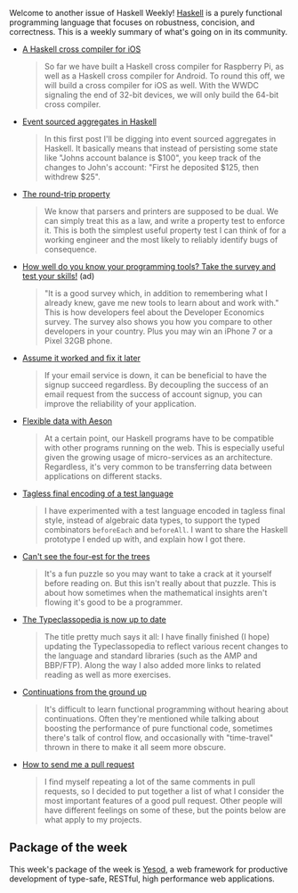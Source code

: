 <!-- 2017-06-08 -->

Welcome to another issue of Haskell Weekly!
[Haskell](https://www.haskell.org) is a purely functional programming language that focuses on robustness, concision, and correctness.
This is a weekly summary of what's going on in its community.

-   [A Haskell cross compiler for iOS](https://medium.com/@zw3rk/a-haskell-cross-compiler-for-ios-7cc009abe208)

    > So far we have built a Haskell cross compiler for Raspberry Pi, as well as a Haskell cross compiler for Android. To round this off, we will build a cross compiler for iOS as well. With the WWDC signaling the end of 32-bit devices, we will only build the 64-bit cross compiler.

-   [Event sourced aggregates in Haskell](http://blog.akii.de/posts/2017-06-04-eventsourcing-in-haskell.html)

    > In this first post I'll be digging into event sourced aggregates in Haskell. It basically means that instead of persisting some state like "Johns account balance is $100", you keep track of the changes to John's account: "First he deposited $125, then withdrew $25".

-   [The round-trip property](http://teh.id.au/posts/2017/06/07/round-trip-property/index.html)

    > We know that parsers and printers are supposed to be dual. We can simply treat this as a law, and write a property test to enforce it. This is both the simplest useful property test I can think of for a working engineer and the most likely to reliably identify bugs of consequence.

-   [How well do you know your programming tools? Take the survey and test your skills!](http://vmob.me/DE3Q17Haskellweek) (ad)

    > "It is a good survey which, in addition to remembering what I already knew, gave me new tools to learn about and work with." This is how developers feel about the Developer Economics survey. The survey also shows you how you compare to other developers in your country. Plus you may win an iPhone 7 or a Pixel 32GB phone.

-   [Assume it worked and fix it later](https://hackernoon.com/assume-it-worked-and-fix-later-8436d18b7ed3)

    > If your email service is down, it can be beneficial to have the signup succeed regardless. By decoupling the success of an email request from the success of account signup, you can improve the reliability of your application.

-   [Flexible data with Aeson](https://mmhaskell.com/blog/2017/6/5/flexible-data-with-aeson)

    > At a certain point, our Haskell programs have to be compatible with other programs running on the web. This is especially useful given the growing usage of micro-services as an architecture. Regardless, it's very common to be transferring data between applications on different stacks.

-   [Tagless final encoding of a test language](https://wickstrom.tech/programming/2017/06/05/tagless-final-encoding-of-a-test-language.html)

    > I have experimented with a test language encoded in tagless final style, instead of algebraic data types, to support the typed combinators `beforeEach` and `beforeAll`. I want to share the Haskell prototype I ended up with, and explain how I got there.

-   [Can't see the four-est for the trees](http://www.gigamonkeys.com/trees/)

    > It's a fun puzzle so you may want to take a crack at it yourself before reading on. But this isn't really about that puzzle. This is about how sometimes when the mathematical insights aren't flowing it's good to be a programmer.

-   [The Typeclassopedia is now up to date](https://byorgey.wordpress.com/2017/06/07/the-typeclassopedia-is-now-up-to-date/)

    > The title pretty much says it all: I have finally finished (I hope) updating the Typeclassopedia to reflect various recent changes to the language and standard libraries (such as the AMP and BBP/FTP). Along the way I also added more links to related reading as well as more exercises.

-   [Continuations from the ground up](http://blog.ielliott.io/continuations-from-the-ground-up/)

    > It's difficult to learn functional programming without hearing about continuations. Often they're mentioned while talking about boosting the performance of pure functional code, sometimes there's talk of control flow, and occasionally with "time-travel" thrown in there to make it all seem more obscure.

-   [How to send me a pull request](https://www.snoyman.com/blog/2017/06/how-to-send-me-a-pull-request)

    > I find myself repeating a lot of the same comments in pull requests, so I decided to put together a list of what I consider the most important features of a good pull request. Other people will have different feelings on some of these, but the points below are what apply to my projects.

## Package of the week

This week's package of the week is [Yesod](https://www.stackage.org/package/yesod),
a web framework for productive development of type-safe, RESTful, high performance web applications.
